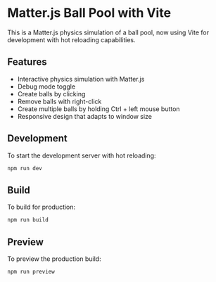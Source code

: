 # Matter.js Ball Pool with Vite

This is a Matter.js physics simulation of a ball pool, now using Vite for development with hot reloading capabilities.

## Features

- Interactive physics simulation with Matter.js
- Debug mode toggle
- Create balls by clicking
- Remove balls with right-click
- Create multiple balls by holding Ctrl + left mouse button
- Responsive design that adapts to window size

## Development

To start the development server with hot reloading:

```bash
npm run dev
```

## Build

To build for production:

```bash
npm run build
```

## Preview

To preview the production build:

```bash
npm run preview
```
